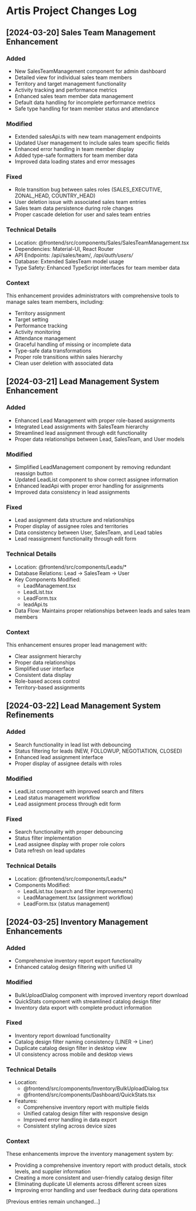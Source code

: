 # Artis Project Changes Log

## [2024-03-20] Sales Team Management Enhancement

### Added
- New SalesTeamManagement component for admin dashboard
- Detailed view for individual sales team members
- Territory and target management functionality
- Activity tracking and performance metrics
- Enhanced sales team member data management
- Default data handling for incomplete performance metrics
- Safe type handling for team member status and attendance

### Modified
- Extended salesApi.ts with new team management endpoints
- Updated User management to include sales team specific fields
- Enhanced error handling in team member display
- Added type-safe formatters for team member data
- Improved data loading states and error messages

### Fixed
- Role transition bug between sales roles (SALES_EXECUTIVE, ZONAL_HEAD, COUNTRY_HEAD)
- User deletion issue with associated sales team entries
- Sales team data persistence during role changes
- Proper cascade deletion for user and sales team entries

### Technical Details
- Location: @frontend/src/components/Sales/SalesTeamManagement.tsx
- Dependencies: Material-UI, React Router
- API Endpoints: /api/sales/team/*, /api/auth/users/*
- Database: Extended SalesTeam model usage
- Type Safety: Enhanced TypeScript interfaces for team member data

### Context
This enhancement provides administrators with comprehensive tools to manage sales team members, including:
- Territory assignment
- Target setting
- Performance tracking
- Activity monitoring
- Attendance management
- Graceful handling of missing or incomplete data
- Type-safe data transformations
- Proper role transitions within sales hierarchy
- Clean user deletion with associated data

## [2024-03-21] Lead Management System Enhancement

### Added
- Enhanced Lead Management with proper role-based assignments
- Integrated Lead assignments with SalesTeam hierarchy
- Streamlined lead assignment through edit functionality
- Proper data relationships between Lead, SalesTeam, and User models

### Modified
- Simplified LeadManagement component by removing redundant reassign button
- Updated LeadList component to show correct assignee information
- Enhanced leadApi with proper error handling for assignments
- Improved data consistency in lead assignments

### Fixed
- Lead assignment data structure and relationships
- Proper display of assignee roles and territories
- Data consistency between User, SalesTeam, and Lead tables
- Lead reassignment functionality through edit form

### Technical Details
- Location: @frontend/src/components/Leads/*
- Database Relations: Lead -> SalesTeam -> User
- Key Components Modified:
  - LeadManagement.tsx
  - LeadList.tsx
  - LeadForm.tsx
  - leadApi.ts
- Data Flow: Maintains proper relationships between leads and sales team members

### Context
This enhancement ensures proper lead management with:
- Clear assignment hierarchy
- Proper data relationships
- Simplified user interface
- Consistent data display
- Role-based access control
- Territory-based assignments

## [2024-03-22] Lead Management System Refinements

### Added
- Search functionality in lead list with debouncing
- Status filtering for leads (NEW, FOLLOWUP, NEGOTIATION, CLOSED)
- Enhanced lead assignment interface
- Proper display of assignee details with roles

### Modified
- LeadList component with improved search and filters
- Lead status management workflow
- Lead assignment process through edit form

### Fixed
- Search functionality with proper debouncing
- Status filter implementation
- Lead assignee display with proper role colors
- Data refresh on lead updates

### Technical Details
- Location: @frontend/src/components/Leads/*
- Components Modified:
  - LeadList.tsx (search and filter improvements)
  - LeadManagement.tsx (assignment workflow)
  - LeadForm.tsx (status management)

## [2024-03-25] Inventory Management Enhancements

### Added
- Comprehensive inventory report export functionality
- Enhanced catalog design filtering with unified UI

### Modified
- BulkUploadDialog component with improved inventory report download
- QuickStats component with streamlined catalog design filter
- Inventory data export with complete product information

### Fixed
- Inventory report download functionality
- Catalog design filter naming consistency (LINER → Liner)
- Duplicate catalog design filter in desktop view
- UI consistency across mobile and desktop views

### Technical Details
- Location: 
  - @frontend/src/components/Inventory/BulkUploadDialog.tsx
  - @frontend/src/components/Dashboard/QuickStats.tsx
- Features:
  - Comprehensive inventory report with multiple fields
  - Unified catalog design filter with responsive design
  - Improved error handling in data export
  - Consistent styling across device sizes

### Context
These enhancements improve the inventory management system by:
- Providing a comprehensive inventory report with product details, stock levels, and supplier information
- Creating a more consistent and user-friendly catalog design filter
- Eliminating duplicate UI elements across different screen sizes
- Improving error handling and user feedback during data operations

[Previous entries remain unchanged...] 